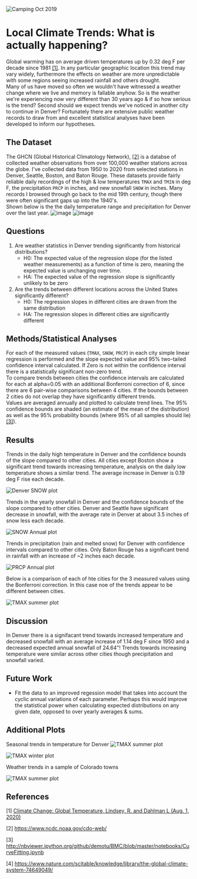![Camping Oct 2019](Report_Images/Big_Meadows_RMNP_crop.png)

# Local Climate Trends: What is actually happening?

Global warming has on average driven temperatures up by 0.32 deg F per decade since 1981 [[1]](#1).  In any particular geographic location this trend may vary widely, furthermore the effects on weather are more unpredictable with some regions seeing increased rainfall and others drought.  
Many of us have moved so often we wouldn't have witnessed a weather change where we live and memory is fallable anyhow.  So is the weather we're experiencing now very different than 30 years ago & if so how serious is the trend?  Second should we expect trends we've noticed in another city to continue in Denver?  Fortunately there are extensive public weather records to draw from and excellent statistical analyses have been developed to inform our hypotheses.

## The Dataset
The GHCN (Global Historical Climatology Network), [[2]](#2) is a databse of collected weather observations from over 100,000 weather stations across the globe.   I've collected data from 1950 to 2020 from selected stations in Denver, Seattle, Boston, and Baton Rouge. These datasets provide fairly reliable daily recordings of the high & low temperatures ```TMAX``` and ```TMIN``` in  deg F, the precipitation ```PRCP``` in inches, and new snowfall ```SNOW``` in inches.  Many records I browsed through go back to the mid 19th century, though there were often significant gaps up into the 1940's.  
Shown below is the the daily temperature range and precipitation for Denver over the last year.
![image](images/Temp_2020.png)
![image](images/Prec_2020.png)


## Questions
1. Are weather statistics in Denver trending significantly from historical distributions?
    - H0:  The expected value of the regression slope (for the listed weather measurements) as a function of time is zero, meaning the expected value is unchanging over time.
    - HA: The expected value of the regression slope is significantly unlikely to be zero
2. Are the trends between different locations across the United States significantly different?
    - H0:  The regression slopes in different cities are drawn from the same distribution
    - HA:  The regression slopes in different cities are significantly different
## Methods/Statistical Analyses
For each of the measured values (```TMAX```, ```SNOW```, ```PRCP```) in each city simple linear regression is performed and the slope expected value and 95% two-tailed confidence interval calculated.  If Zero is not within the confidence interval there is a statistically significant non-zero trend.  
To compare trends between cities the confidence intervals are calculated for each at alpha=0.05 with an additional Bonferroni correction of 6, since there are 6 pair-wise comparisons between 4 cities.  If the bounds between 2 cities do not overlap they have significantly different trends.  
Values are averaged annually and plotted to calculate trend lines.  The 95% confidence bounds are shaded (an estimate of the mean of the distribution) as well as the 95% probability bounds (where 95% of all samples should lie) [[3]](#3)).

## Results

Trends in the daily high temperature in Denver and the confidence bounds of the slope compared to other cities.  All cities except Boston show a significant trend towards increasing temperature, analysis on the daily low temperature shows a similar trend.  The average increase in Denver is 0.19 deg F rise each decade.

![Denver SNOW plot](src/Denver_TMAX_annual_both.png)

Trends in the yearly snowfall in Denver and the confidence bounds of the slope compared to other cities.  Denver and Seattle have significant decrease in snowfall, with the average rate in Denver at about 3.5 inches of snow less each decade.

![SNOW Annual plot](src/Denver_SNOW_annual_both.png)

Trends in precipitation (rain and melted snow) for Denver with confidence intervals compared to other cities.  Only Baton Rouge has a significant trend in rainfall with an increase of ~2 inches each decade.

![PRCP Annual plot](src/Denver_PRCP_annual_both.png)

Below is a comparison of each of hte cities for the 3 measured values using the Bonferroni correction.  In this case noe of the trends appear to be different between cities.  

![TMAX summer plot](src/US_intervals_bonferroni.png)

## Discussion
In Denver there is a signifacant trend towards increased temperature and decreased snowfall with an average increase of 1.14 deg F since 1950 and a decreased expected annual snowfall of 24.64"!  Trends towards increasing temperature were similar across other cities though precipitation and snowfall varied.

## Future Work
- Fit the data to an improved regession model that takes into account the cyclic annual variations of each parameter.  Perhaps this would improve the statistical power when calculating expected distributions on any given date, opposed to over yearly averages & sums.

## Additional Plots
Seasonal trends in temperature for Denver
![TMAX summer plot](src/Denver_TMAX_summer_both.png)

![TMAX winter plot](src/Denver_TMAX_winter_both.png)

Weather trends in a sample of Colorado towns

![TMAX summer plot](src/Colorado_intervals_bonferroni.png)



## References
<a id="1">[1]</a> 
[Climate Change: Global Temperature, Lindsey, R. and Dahlman L (Aug. 1, 2020)]('https://www.climate.gov/news-features/understanding-climate/climate-change-global-temperature)

<a id="2">[2]</a> 
https://www.ncdc.noaa.gov/cdo-web/

<a id="3">[3]</a> 
http://nbviewer.ipython.org/github/demotu/BMC/blob/master/notebooks/CurveFitting.ipynb

<a id="4">[4]</a> 
https://www.nature.com/scitable/knowledge/library/the-global-climate-system-74649049/


